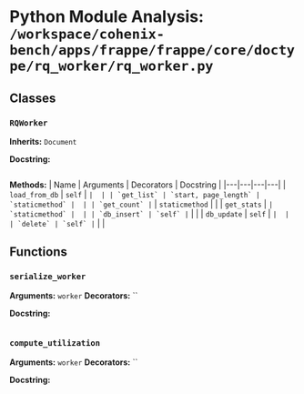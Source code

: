 # Python Module Analysis: `/workspace/cohenix-bench/apps/frappe/frappe/core/doctype/rq_worker/rq_worker.py`

## Classes

### `RQWorker`
**Inherits:** `Document`


**Docstring:**
```

```

**Methods:**
| Name | Arguments | Decorators | Docstring |
|---|---|---|---|
| `load_from_db` | `self` | `` |  |
| `get_list` | `start, page_length` | `staticmethod` |  |
| `get_count` | `` | `staticmethod` |  |
| `get_stats` | `` | `staticmethod` |  |
| `db_insert` | `self` | `` |  |
| `db_update` | `self` | `` |  |
| `delete` | `self` | `` |  |





## Functions

### `serialize_worker`
**Arguments:** `worker`
**Decorators:** ``

**Docstring:**
```

```
### `compute_utilization`
**Arguments:** `worker`
**Decorators:** ``

**Docstring:**
```

```

